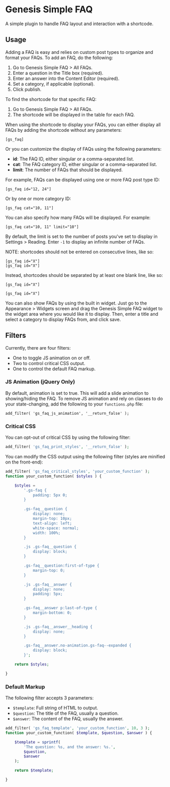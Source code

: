# Genesis Simple FAQ
A simple plugin to handle FAQ layout and interaction with a shortcode.

## Usage
Adding a FAQ is easy and relies on custom post types to organize and format your FAQs. To add an FAQ, do the following:

1. Go to Genesis Simple FAQ > All FAQs.
2. Enter a question in the Title box (required).
3. Enter an answer into the Content Editor (required).
3. Set a category, if applicable (optional).
4. Click publish.

To find the shortcode for that specific FAQ:

1. Go to Genesis Simple FAQ > All FAQs.
2. The shortcode will be displayed in the table for each FAQ.

When using the shortcode to display your FAQs, you can either display all FAQs by adding the shortcode without any parameters:

`[gs_faq]`

Or you can customize the display of FAQs using the following parameters:

- **id**: The FAQ ID, either singular or a comma-separated list.
- **cat**: The FAQ category ID, either singular or a comma-separated list.
- **limit**: The number of FAQs that should be displayed.

For example, FAQs can be displayed using one or more FAQ post type ID:

`[gs_faq id="12, 24"]`

Or by one or more category ID:

`[gs_faq cat="10, 11"]`

You can also specify how many FAQs will be displayed. For example:

`[gs_faq cat="10, 11" limit="10"]`

By default, the limit is set to the number of posts you've set to display in Settings > Reading.
Enter `-1` to display an infinite number of FAQs.

NOTE: shortcodes should not be entered on consecutive lines, like so:

```
[gs_faq id="X"]
[gs_faq id="X"]

```

Instead, shortcodes should be separated by at least one blank line, like so:

```
[gs_faq id="X"]

[gs_faq id="X"]

```

You can also show FAQs by using the built in widget. Just go to the Appearance > Widgets screen and drag the Genesis Simple FAQ widget to the widget area where you would like it to display. Then, enter a title and select a category to display FAQs from, and click save.

## Filters
Currently, there are four filters:

- One to toggle JS animation on or off.
- Two to control critical CSS output.
- One to control the default FAQ markup.

### JS Animation (jQuery Only)
By default, animation is set to true. This will add a slide animation to showing/hiding the FAQ. To remove JS animation and rely on classes to do your state-changing, add the following to your `functions.php` file:

`add_filter( 'gs_faq_js_animation', '__return_false' );`

### Critical CSS
You can opt-out of critical CSS by using the following filter:

```php
add_filter( 'gs_faq_print_styles', '__return_false' );
```

You can modify the CSS output using the following filter (styles are minified on the front-end):

```php
add_filter( 'gs_faq_critical_styles', 'your_custom_function' );
function your_custom_function( $styles ) {

	$styles =
		'.gs-faq {
			padding: 5px 0;
		}

		.gs-faq__question {
			display: none;
			margin-top: 10px;
			text-align: left;
			white-space: normal;
			width: 100%;
		}

		.js .gs-faq__question {
			display: block;
		}

		.gs-faq__question:first-of-type {
			margin-top: 0;
		}

		.js .gs-faq__answer {
			display: none;
			padding: 5px;
		}

		.gs-faq__answer p:last-of-type {
			margin-bottom: 0;
		}

		.js .gs-faq__answer__heading {
			display: none;
		}

		.gs-faq__answer.no-animation.gs-faq--expanded {
			display: block;
		}';

	return $styles;

}
```

### Default Markup
The following filter accepts 3 parameters:
- `$template`: Full string of HTML to output.
- `$question`: The title of the FAQ, usually a question.
- `$answer`: The content of the FAQ, usually the answer.
```php
add_filter( 'gs_faq_template', 'your_custom_function', 10, 3 );
function your_custom_function( $template, $question, $answer ) {

	$template = sprintf(
		'The question: %s, and the answer: %s.',
		$question,
		$answer
	);

	return $template;

}
```
